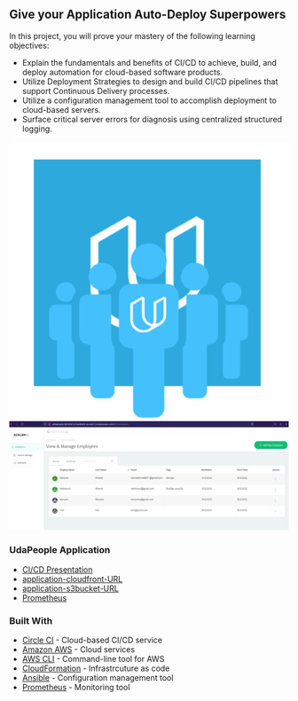 ## Give your Application Auto-Deploy Superpowers

In this project, you will prove your mastery of the following learning objectives:

- Explain the fundamentals and benefits of CI/CD to achieve, build, and deploy automation for cloud-based software products.
- Utilize Deployment Strategies to design and build CI/CD pipelines that support Continuous Delivery processes.
- Utilize a configuration management tool to accomplish deployment to cloud-based servers.
- Surface critical server errors for diagnosis using centralized structured logging.

![Diagram of CI/CD Pipeline we will be building.](udapeople.png)
![App](https://github.com/menna15/UdaPeople/blob/main/screenshots/Screenshot%20from%202022-10-02%2023-22-24.png)

### UdaPeople Application 

* [CI/CD Presentation](https://github.com/menna15/UdaPeople/blob/main/Presentation.pdf)
* [application-cloudfront-URL](http://d35ctfn73ssedw.cloudfront.net/)
* [application-s3bucket-URL](http://udapeople-da2e0a1.s3-website-us-east-1.amazonaws.com/#/employees)
* [Prometheus](http://ec2-52-91-248-49.compute-1.amazonaws.com:9090/targets)


### Built With

- [Circle CI](www.circleci.com) - Cloud-based CI/CD service
- [Amazon AWS](https://aws.amazon.com/) - Cloud services
- [AWS CLI](https://aws.amazon.com/cli/) - Command-line tool for AWS
- [CloudFormation](https://aws.amazon.com/cloudformation/) - Infrastrcuture as code
- [Ansible](https://www.ansible.com/) - Configuration management tool
- [Prometheus](https://prometheus.io/) - Monitoring tool

